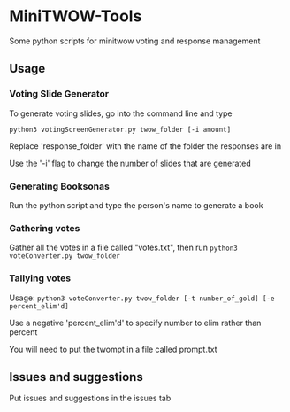 # MiniTWOW-Tools
Some python scripts for minitwow voting and response management

## Usage

### Voting Slide Generator

To generate voting slides, go into the command line and type

`python3 votingScreenGenerator.py twow_folder [-i amount]`

Replace 'response_folder' with the name of the folder the responses are in

Use the '-i' flag to change the number of slides that are generated

### Generating Booksonas

Run the python script and type the person's name to generate a book

### Gathering votes

Gather all the votes in a file called "votes.txt", then run `python3 voteConverter.py twow_folder`

### Tallying votes 

Usage: `python3 voteConverter.py twow_folder [-t number_of_gold] [-e percent_elim'd]`

Use a negative 'percent_elim'd' to specify number to elim rather than percent

You will need to put the twompt in a file called prompt.txt

## Issues and suggestions

Put issues and suggestions in the issues tab
